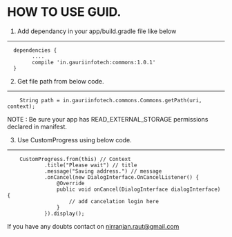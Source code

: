 HOW TO USE GUID.
==============

1) Add dependancy in your app/build.gradle file like below
--------------
      dependencies {
            ....
            compile 'in.gauriinfotech:commons:1.0.1'
      }

2) Get file path from below code.
--------------

        String path = in.gauriinfotech.commons.Commons.getPath(uri, context);

NOTE : Be sure your app has READ_EXTERNAL_STORAGE permissions declared in manifest.

3) Use CustomProgress using below code.
--------------

        CustomProgress.from(this) // Context
                .title("Please wait") // title
                .message("Saving address.") // message
                .onCancel(new DialogInterface.OnCancelListener() {
                    @Override
                    public void onCancel(DialogInterface dialogInterface) {
                        // add cancelation login here
                    }
                }).display();


If you have any doubts contact on nirranjan.raut@gmail.com
